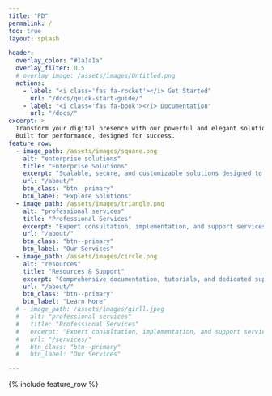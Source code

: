 ```yaml
---
title: "PD"
permalink: /
toc: true
layout: splash

header:
  overlay_color: "#1a1a1a"
  overlay_filter: 0.5
  # overlay_image: /assets/images/Untitled.png
  actions:
    - label: "<i class='fas fa-rocket'></i> Get Started"
      url: "/docs/quick-start-guide/"
    - label: "<i class='fas fa-book'></i> Documentation"
      url: "/docs/"
excerpt: >
  Transform your digital presence with our powerful and elegant solutions.<br />
  Built for performance, designed for success.
feature_row:
  - image_path: /assets/images/square.png
    alt: "enterprise solutions"
    title: "Enterprise Solutions"
    excerpt: "Scalable, secure, and customizable solutions designed to meet your organization's unique needs and challenges."
    url: "/about/"
    btn_class: "btn--primary"
    btn_label: "Explore Solutions"
  - image_path: /assets/images/triangle.png
    alt: "professional services"
    title: "Professional Services"
    excerpt: "Expert consultation, implementation, and support services to ensure your success at every step of the journey."
    url: "/about/"
    btn_class: "btn--primary"
    btn_label: "Our Services"
  - image_path: /assets/images/circle.png
    alt: "resources"
    title: "Resources & Support"
    excerpt: "Comprehensive documentation, tutorials, and dedicated support to help you achieve your goals."
    url: "/about/"
    btn_class: "btn--primary"
    btn_label: "Learn More"   
  # - image_path: /assets/images/girll.jpeg
  #   alt: "professional services"
  #   title: "Professional Services"
  #   excerpt: "Expert consultation, implementation, and support services to ensure your success at every step of the journey."
  #   url: "/services/"
  #   btn_class: "btn--primary"
  #   btn_label: "Our Services" 

---
```



{% include feature_row %}


<!-- # Containerization Security

✅ Automated vulnerability Analysis,\
✅ Intelligent verification process,\
✅ Real-time VEX Justification,\
✅ Upstream vulnerability Scan Triggers.


❌ Manual Verification,\
❌ Days of Analysis,\
❌ Overwhelming backlogs, -->

